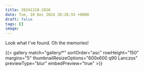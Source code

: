 ```yaml
---
title: 20241210-2026
date: Tue, 10 Dec 2024 20:26:55 +0000
draft: false
tags: []
image: 
---
```


Look what I've found. Oh the memories!

{{< gallery match="gallery/*" sortOrder="asc" rowHeight="150" margins="5" thumbnailResizeOptions="600x600 q90 Lanczos" previewType="blur" embedPreview="true" >}}

